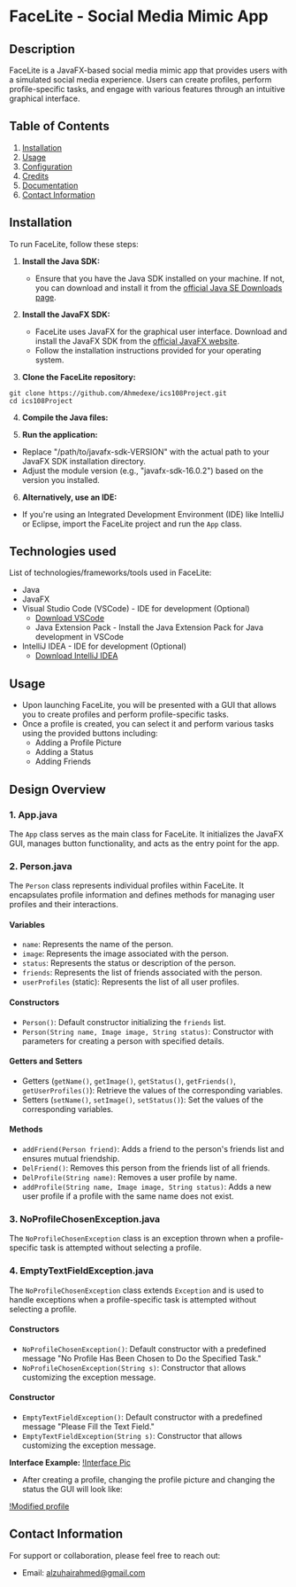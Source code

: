 # FaceLite - Social Media Mimic App

## Description

FaceLite is a JavaFX-based social media mimic app that provides users with a simulated social media experience. Users can create profiles, perform profile-specific tasks, and engage with various features through an intuitive graphical interface.

## Table of Contents

1. [Installation](#installation)
2. [Usage](#usage)
3. [Configuration](#configuration)
4. [Credits](#credits)
5. [Documentation](#documentation)
6. [Contact Information](#contact-information)

## Installation

To run FaceLite, follow these steps:

1. **Install the Java SDK:**
   - Ensure that you have the Java SDK installed on your machine. If not, you can download and install it from the [official Java SE Downloads page](https://www.oracle.com/java/technologies/javase-downloads.html).

2. **Install the JavaFX SDK:**
   - FaceLite uses JavaFX for the graphical user interface. Download and install the JavaFX SDK from the [official JavaFX website](https://openjfx.io/).
   - Follow the installation instructions provided for your operating system.

3. **Clone the FaceLite repository:**
```
git clone https://github.com/Ahmedexe/ics108Project.git
cd ics108Project
```

4. **Compile the Java files:**


5. **Run the application:**

- Replace "/path/to/javafx-sdk-VERSION" with the actual path to your JavaFX SDK installation directory.
- Adjust the module version (e.g., "javafx-sdk-16.0.2") based on the version you installed.

6. **Alternatively, use an IDE:**
- If you're using an Integrated Development Environment (IDE) like IntelliJ or Eclipse, import the FaceLite project and run the `App` class.

## Technologies used

List of technologies/frameworks/tools used in FaceLite:

- Java
- JavaFX
- Visual Studio Code (VSCode) - IDE for development (Optional)
  - [Download VSCode](https://code.visualstudio.com/)
  - Java Extension Pack - Install the Java Extension Pack for Java development in VSCode
- IntelliJ IDEA - IDE for development (Optional)
  - [Download IntelliJ IDEA](https://www.jetbrains.com/idea/)


## Usage

- Upon launching FaceLite, you will be presented with a GUI that allows you to create profiles and perform profile-specific tasks.
- Once a profile is created, you can select it and perform various tasks using the provided buttons including:
  - Adding a Profile Picture
  - Adding a Status
  - Adding Friends


## Design Overview

### 1. App.java

The `App` class serves as the main class for FaceLite. It initializes the JavaFX GUI, manages button functionality, and acts as the entry point for the app.

### 2. Person.java

The `Person` class represents individual profiles within FaceLite. It encapsulates profile information and defines methods for managing user profiles and their interactions.

#### Variables

- `name`: Represents the name of the person.
- `image`: Represents the image associated with the person.
- `status`: Represents the status or description of the person.
- `friends`: Represents the list of friends associated with the person.
- `userProfiles` (static): Represents the list of all user profiles.

#### Constructors

- `Person()`: Default constructor initializing the `friends` list.
- `Person(String name, Image image, String status)`: Constructor with parameters for creating a person with specified details.

#### Getters and Setters

- Getters (`getName()`, `getImage()`, `getStatus()`, `getFriends()`, `getUserProfiles()`): Retrieve the values of the corresponding variables.
- Setters (`setName()`, `setImage()`, `setStatus()`): Set the values of the corresponding variables.

#### Methods

- `addFriend(Person friend)`: Adds a friend to the person's friends list and ensures mutual friendship.
- `DelFriend()`: Removes this person from the friends list of all friends.
- `DelProfile(String name)`: Removes a user profile by name.
- `addProfile(String name, Image image, String status)`: Adds a new user profile if a profile with the same name does not exist.


### 3. NoProfileChosenException.java

The `NoProfileChosenException` class is an exception thrown when a profile-specific task is attempted without selecting a profile.

### 4. EmptyTextFieldException.java

The `NoProfileChosenException` class extends `Exception` and is used to handle exceptions when a profile-specific task is attempted without selecting a profile.

#### Constructors

- `NoProfileChosenException()`: Default constructor with a predefined message "No Profile Has Been Chosen to Do the Specified Task."
- `NoProfileChosenException(String s)`: Constructor that allows customizing the exception message.


#### Constructor

- `EmptyTextFieldException()`: Default constructor with a predefined message "Please Fill the Text Field."
- `EmptyTextFieldException(String s)`: Constructor that allows customizing the exception message.


**Interface Example:**
[!Interface Pic](interface.png)

- After creating a profile, changing the profile picture and changing the status the GUI will look like:

[!Modified profile](profileExample.png)


## Contact Information

For support or collaboration, please feel free to reach out:

- Email: alzuhairahmed@gmail.com
